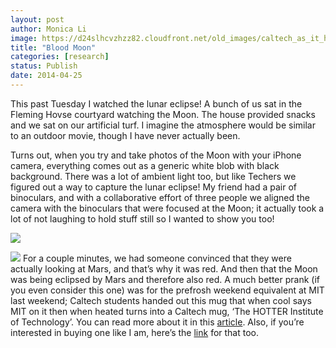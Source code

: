 ```yaml
---
layout: post
author: Monica Li
image: https://d24slhcvzhzz82.cloudfront.net/old_images/caltech_as_it_happens/6a0105349b8251970b01a73dae6a98970d.jpg
title: "Blood Moon" 
categories: [research]
status: Publish
date: 2014-04-25
---
```



This past Tuesday I watched the lunar eclipse! A bunch of us sat in the Fleming Hovse courtyard watching the Moon. The house provided snacks and we sat on our artificial turf. I imagine the atmosphere would be similar to an outdoor movie, though I have never actually been.

Turns out, when you try and take photos of the Moon with your iPhone camera, everything comes out as a generic white blob with black background. There was a lot of ambient light too, but like Techers we figured out a way to capture the lunar eclipse! My friend had a pair of binoculars, and with a collaborative effort of three people we aligned the camera with the binoculars that were focused at the Moon; it actually took a lot of not laughing to hold stuff still so I wanted to show you too!

![](https://d24slhcvzhzz82.cloudfront.net/old_images/6a0177449c8a5f970d01a511a63b41970c-pi.jpg)


![](https://d24slhcvzhzz82.cloudfront.net/old_images/6a0177449c8a5f970d01a73db151d6970d-pi.jpg)
For a couple minutes, we had someone convinced that they were actually looking at Mars, and that’s why it was red. And then that the Moon was being eclipsed by Mars and therefore also red. A much better prank (if you even consider this one) was for the prefrosh weekend equivalent at MIT last weekend; Caltech students handed out this mug that when cool says MIT on it then when heated turns into a Caltech mug, ‘The HOTTER Institute of Technology’. You can read more about it in this [article](https://www.pasadenanow.com/main/hot-caltech-prank-nails-mit-cold). Also, if you’re interested in buying one like I am, here’s the [link](https://bookstore.caltech.edu/catalogs/CatalogProductItems?Title=DRINKWARE&amp;Sku=1*100985&amp;Source=GM&amp;Delc=Merchandise) for that too.


